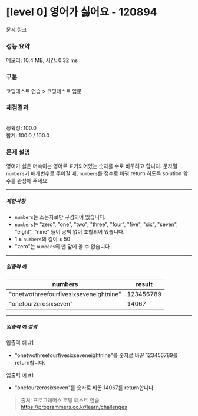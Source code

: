 # [level 0] 영어가 싫어요 - 120894 

[문제 링크](https://school.programmers.co.kr/learn/courses/30/lessons/120894?language=python3) 

### 성능 요약

메모리: 10.4 MB, 시간: 0.32 ms

### 구분

코딩테스트 연습 > 코딩테스트 입문

### 채점결과

<br/>정확성: 100.0<br/>합계: 100.0 / 100.0

### 문제 설명

<p>영어가 싫은 머쓱이는 영어로 표기되어있는 숫자를 수로 바꾸려고 합니다. 문자열 <code>numbers</code>가 매개변수로 주어질 때, <code>numbers</code>를 정수로 바꿔 return 하도록 solution 함수를 완성해 주세요.</p>

<hr>

<h5>제한사항</h5>

<ul>
<li><code>numbers</code>는 소문자로만 구성되어 있습니다.</li>
<li><code>numbers</code>는 "zero", "one", "two", "three", "four", "five", "six", "seven", "eight", "nine" 들이 공백 없이 조합되어 있습니다.</li>
<li>1 ≤ <code>numbers</code>의 길이 ≤ 50</li>
<li>"zero"는 <code>numbers</code>의 맨 앞에 올 수 없습니다.</li>
</ul>

<hr>

<h5>입출력 예</h5>
<table class="table">
        <thead><tr>
<th>numbers</th>
<th>result</th>
</tr>
</thead>
        <tbody><tr>
<td>"onetwothreefourfivesixseveneightnine"</td>
<td>123456789</td>
</tr>
<tr>
<td>"onefourzerosixseven"</td>
<td>14067</td>
</tr>
</tbody>
      </table>
<hr>

<h5>입출력 예 설명</h5>

<p>입출력 예 #1</p>

<ul>
<li>"onetwothreefourfivesixseveneightnine"를 숫자로 바꾼 123456789를 return합니다.</li>
</ul>

<p>입출력 예 #1</p>

<ul>
<li>"onefourzerosixseven"를 숫자로 바꾼 14067를 return합니다.</li>
</ul>


> 출처: 프로그래머스 코딩 테스트 연습, https://programmers.co.kr/learn/challenges